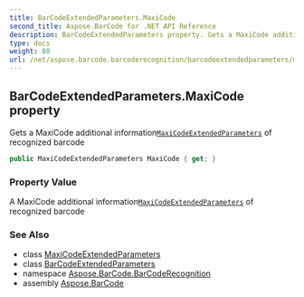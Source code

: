 ```yaml
---
title: BarCodeExtendedParameters.MaxiCode
second_title: Aspose.BarCode for .NET API Reference
description: BarCodeExtendedParameters property. Gets a MaxiCode additional informationMaxiCodeExtendedParameters of recognized barcode
type: docs
weight: 80
url: /net/aspose.barcode.barcoderecognition/barcodeextendedparameters/maxicode/
---
```

## BarCodeExtendedParameters.MaxiCode property

Gets a MaxiCode additional information[`MaxiCodeExtendedParameters`](../../maxicodeextendedparameters/) of recognized barcode

```csharp
public MaxiCodeExtendedParameters MaxiCode { get; }
```

### Property Value

A MaxiCode additional information[`MaxiCodeExtendedParameters`](../../maxicodeextendedparameters/) of recognized barcode

### See Also

* class [MaxiCodeExtendedParameters](../../maxicodeextendedparameters/)
* class [BarCodeExtendedParameters](../)
* namespace [Aspose.BarCode.BarCodeRecognition](../../../aspose.barcode.barcoderecognition/)
* assembly [Aspose.BarCode](../../../)



